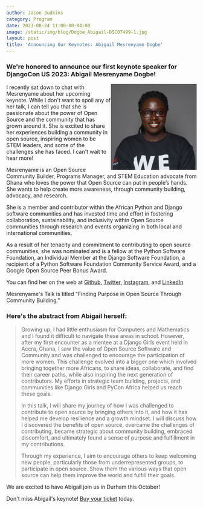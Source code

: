 ```yaml
---
author: Jason Judkins
category: Program
date: 2023-08-24 11:00:00-04:00
image: /static/img/blog/Dogbe_Abigail-DSC07499-1.jpg
layout: post
title: 'Announcing Our Keynotes: Abigail Mesrenyame Dogbe'
---
```


### We're honored to announce our first keynote speaker for DjangoCon US 2023: Abigail Mesrenyame Dogbe!

<img src="/static/img/blog/Dogbe_Abigail-DSC07499-1.jpg" alt="Photo of Abigail Mesrenyame Dogbe" style="width:45%; display:block; float:right;" />

I recently sat down to chat with Mesrenyame about her upcoming keynote. While I don't want to spoil any of her talk, I can tell you that she is passionate about the power of Open Source and the community that has grown around it. She is excited to share her experiences building a community in open source, inspiring women to be STEM leaders, and some of the challenges she has faced.  I can't wait to hear more!

Mesrenyame is an Open Source Community Builder, Programs Manager, and STEM Education advocate from Ghana who loves the power that Open Source can put in people’s hands. She wants to help create more awareness, through community building, advocacy, and research.

She is a member and contributor within the African Python and Django software communities and has invested time and effort in fostering collaboration, sustainability, and inclusivity within Open Source communities through research and events organizing in both local and international communities.

As a result of her tenacity and commitment to contributing to open source communities, she was nominated and is a fellow at the Python Software Foundation, an Individual Member at the Django Software Foundation, a recipient of a Python Software Foundation Community Service Award, and a Google Open Source Peer Bonus Award.

You can find her on the web at [Github](https://github.com/mesrenyamedogbe), [Twitter](https://twitter.com/MesrenyameDogbe), [Instagram](https://instagram.com/MesrenyameDogbe), and [LinkedIn](https://www.linkedin.com/in/abigail-mesrenyame-dogbe)


Mesrenyame's Talk is titled "Finding Purpose in Open Source Through Community Building." 

### Here's the abstract from Abigail herself:
 
> Growing up, I had little enthusiasm for Computers and Mathematics and I found it difficult to navigate these areas in school. However, after my first encounter as a mentee at a Django Girls event held in Accra, Ghana, I saw the value of Open Source Software and Community and was challenged to encourage the participation of more women. This challenge evolved into a bigger one which involved bringing together more Africans, to share ideas, collaborate, and find their career paths, while also inspiring the next generation of contributors. My efforts in strategic team building, projects, and communities like Django Girls and PyCon Africa helped us reach these goals.
>
> In this talk, I will share my journey of how I was challenged to contribute to open source by bringing others into it, and how it has helped me develop resilience and a growth mindset. I will discuss how I discovered the benefits of open source, overcame the challenges of contributing, became strategic about community building, embraced discomfort, and ultimately found a sense of purpose and fulfillment in my contributions.
>
> Through my experience, I aim to encourage others to keep welcoming new people, particularly those from underrepresented groups, to participate in open source. Show them the various ways that open source can help them improve the world and fulfill their goals.


We are excited to have Abigail join us in Durham this October!

Don't miss Abigail's keynote! [Buy your ticket]({{site.ticket_link}}) today.